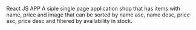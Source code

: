 React JS APP
A siple single page application shop that has items with name, price and image 
that can be sorted by name asc, name desc, price asc, price desc 
and filtered by availability in stock.
